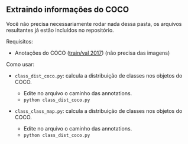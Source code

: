 ## Extraindo informações do COCO

Você não precisa necessariamente rodar nada dessa pasta, os arquivos resultantes já estão incluídos no repositório.

Requisitos:
* Anotações do COCO ([train/val 2017](https://cocodataset.org/#download)) (não precisa das imagens)

Como usar:
* `class_dist_coco.py`: calcula a distribuição de classes nos objetos do COCO.
    * Edite no arquivo o caminho das annotations.
    * `python class_dist_coco.py`

* `class_class_map.py`: calcula a distribuição de classes nos objetos do COCO.
    * Edite no arquivo o caminho das annotations.
    * `python class_dist_coco.py`